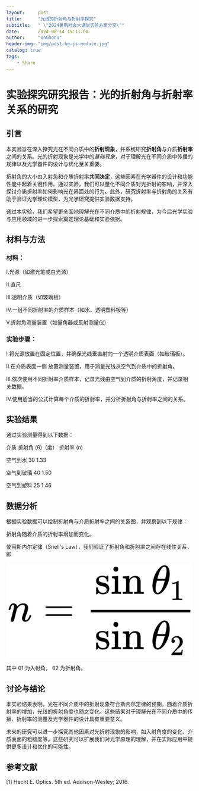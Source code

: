 ```yaml
---
layout:     post
title:      "光线的折射角与折射率探究"
subtitle:   " \"2024暑期社会大课堂实验方案分享\""
date:       2024-08-14 15:11:00
author:     "QnGhonu"
header-img: "img/post-bg-js-module.jpg"
catalog: true
tags:
    - Share
---
```


# 实验探究研究报告：光的折射角与折射率关系的研究

## 引言

本实验旨在深入探究光在不同介质中的**折射现象**，并系统研究**折射角**与介质**折射率**之间的关系。光的折射现象是光学中的*基础现象*，对于理解光在不同介质中传播的规律以及光学器件的设计与优化至关重要。

折射角的大小由入射角和介质折射率**共同决定**，这些因素在光学器件的设计和功能性能中起着关键作用。通过实验，我们可以量化不同介质对光折射的影响，并深入探讨介质折射率如何影响光在界面处的行为。此外，研究折射率与折射角的关系有助于验证光学理论模型，为光学研究提供实验数据支持。

通过本实验，我们希望更全面地理解光在不同介质中的折射规律，为今后光学实验与应用领域的进一步探索奠定理论基础和实验依据。

## 材料与方法

### 材料：

I.光源（如激光笔或白光源）

II.直尺

III.透明介质（如玻璃板）

IV.一组不同折射率的介质样本（如水、透明塑料板等）

V.折射角测量装置（如量角器或反射测量仪）

### 实验步骤：

I.将光源放置在固定位置，并确保光线垂直射向一个透明介质表面（如玻璃板）。

II.在介质表面一侧 放置测量装置，用于测量光线从空气到介质中的折射角。

III.依次使用不同折射率介质样本，记录光线由空气到介质的折射角度，并记录相关数据。

IV.使用适当的公式计算每个介质的折射率，并分析折射角与折射率之间的关系。

## 实验结果

通过实验测量得到以下数据：

介质	折射角 (θ)（度）	折射率 (n)

空气到水		30				1.33

空气到玻璃		40				1.50

空气到塑料		25				1.46

## 数据分析

根据实验数据可以绘制折射角与介质折射率之间的关系图，并观察到以下规律：

折射角随着介质的折射率增加而变化。

使用斯内尔定律（Snell's Law），我们验证了折射角和折射率之间存在线性关系，即 

![LaTex公式](/img/post/2024-08/LaTeX-01.png)

其中 θ1 为入射角， θ2 为折射角。

## 讨论与结论

本实验结果表明，光在不同介质中的折射现象符合斯内尔定律的预期。随着介质折射率的增加，光线的折射角度也随之变化。这些结果对于理解光在不同介质中的传播、折射率的测量及光学器件的设计具有重要意义。

未来的研究可以进一步探究其他因素对光折射现象的影响，如入射角度的变化、介质表面的粗糙度等。这些研究可以扩展我们对光学原理的理解，并在实际应用中提供更多设计和优化的可能性。

## 参考文献
[1] Hecht E. Optics. 5th ed. Addison-Wesley; 2016.
